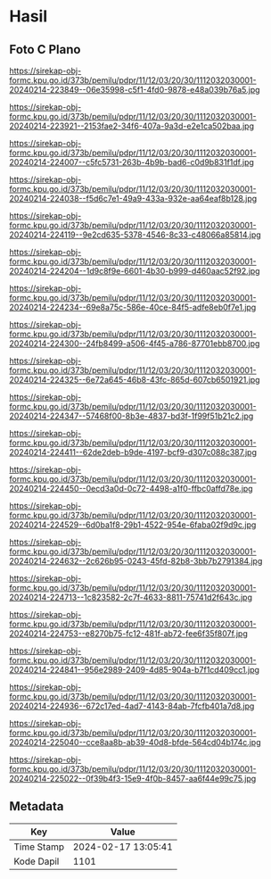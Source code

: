 # Hasil

## Foto C Plano

https://sirekap-obj-formc.kpu.go.id/373b/pemilu/pdpr/11/12/03/20/30/1112032030001-20240214-223849--06e35998-c5f1-4fd0-9878-e48a039b76a5.jpg

https://sirekap-obj-formc.kpu.go.id/373b/pemilu/pdpr/11/12/03/20/30/1112032030001-20240214-223921--2153fae2-34f6-407a-9a3d-e2e1ca502baa.jpg

https://sirekap-obj-formc.kpu.go.id/373b/pemilu/pdpr/11/12/03/20/30/1112032030001-20240214-224007--c5fc5731-263b-4b9b-bad6-c0d9b831f1df.jpg

https://sirekap-obj-formc.kpu.go.id/373b/pemilu/pdpr/11/12/03/20/30/1112032030001-20240214-224038--f5d6c7e1-49a9-433a-932e-aa64eaf8b128.jpg

https://sirekap-obj-formc.kpu.go.id/373b/pemilu/pdpr/11/12/03/20/30/1112032030001-20240214-224119--9e2cd635-5378-4546-8c33-c48066a85814.jpg

https://sirekap-obj-formc.kpu.go.id/373b/pemilu/pdpr/11/12/03/20/30/1112032030001-20240214-224204--1d9c8f9e-6601-4b30-b999-d460aac52f92.jpg

https://sirekap-obj-formc.kpu.go.id/373b/pemilu/pdpr/11/12/03/20/30/1112032030001-20240214-224234--69e8a75c-586e-40ce-84f5-adfe8eb0f7e1.jpg

https://sirekap-obj-formc.kpu.go.id/373b/pemilu/pdpr/11/12/03/20/30/1112032030001-20240214-224300--24fb8499-a506-4f45-a786-87701ebb8700.jpg

https://sirekap-obj-formc.kpu.go.id/373b/pemilu/pdpr/11/12/03/20/30/1112032030001-20240214-224325--6e72a645-46b8-43fc-865d-607cb6501921.jpg

https://sirekap-obj-formc.kpu.go.id/373b/pemilu/pdpr/11/12/03/20/30/1112032030001-20240214-224347--57468f00-8b3e-4837-bd3f-1f99f51b21c2.jpg

https://sirekap-obj-formc.kpu.go.id/373b/pemilu/pdpr/11/12/03/20/30/1112032030001-20240214-224411--62de2deb-b9de-4197-bcf9-d307c088c387.jpg

https://sirekap-obj-formc.kpu.go.id/373b/pemilu/pdpr/11/12/03/20/30/1112032030001-20240214-224450--0ecd3a0d-0c72-4498-a1f0-ffbc0affd78e.jpg

https://sirekap-obj-formc.kpu.go.id/373b/pemilu/pdpr/11/12/03/20/30/1112032030001-20240214-224529--6d0ba1f8-29b1-4522-954e-6faba02f9d9c.jpg

https://sirekap-obj-formc.kpu.go.id/373b/pemilu/pdpr/11/12/03/20/30/1112032030001-20240214-224632--2c626b95-0243-45fd-82b8-3bb7b2791384.jpg

https://sirekap-obj-formc.kpu.go.id/373b/pemilu/pdpr/11/12/03/20/30/1112032030001-20240214-224713--1c823582-2c7f-4633-8811-75741d2f643c.jpg

https://sirekap-obj-formc.kpu.go.id/373b/pemilu/pdpr/11/12/03/20/30/1112032030001-20240214-224753--e8270b75-fc12-481f-ab72-fee6f35f807f.jpg

https://sirekap-obj-formc.kpu.go.id/373b/pemilu/pdpr/11/12/03/20/30/1112032030001-20240214-224841--956e2989-2409-4d85-904a-b7f1cd409cc1.jpg

https://sirekap-obj-formc.kpu.go.id/373b/pemilu/pdpr/11/12/03/20/30/1112032030001-20240214-224936--672c17ed-4ad7-4143-84ab-7fcfb401a7d8.jpg

https://sirekap-obj-formc.kpu.go.id/373b/pemilu/pdpr/11/12/03/20/30/1112032030001-20240214-225040--cce8aa8b-ab39-40d8-bfde-564cd04b174c.jpg

https://sirekap-obj-formc.kpu.go.id/373b/pemilu/pdpr/11/12/03/20/30/1112032030001-20240214-225022--0f39b4f3-15e9-4f0b-8457-aa6f44e99c75.jpg


## Metadata

| Key        | Value               |
| ---------- | ------------------- |
| Time Stamp | 2024-02-17 13:05:41 |
| Kode Dapil | 1101                |



